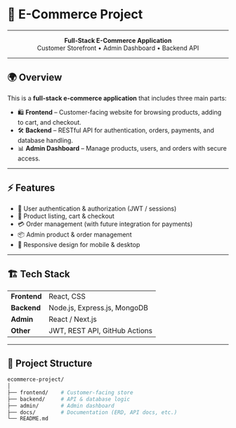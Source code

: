 # 🛒 E-Commerce Project  

<hr />

<p align="center">
  <b>Full-Stack E-Commerce Application</b><br />
  Customer Storefront • Admin Dashboard • Backend API
</p>

<hr />

## 🌍 Overview  
This is a **full-stack e-commerce application** that includes three main parts:  

<ul>
  <li>🛍️ <b>Frontend</b> – Customer-facing website for browsing products, adding to cart, and checkout.</li>
  <li>🛠️ <b>Backend</b> – RESTful API for authentication, orders, payments, and database handling.</li>
  <li>📊 <b>Admin Dashboard</b> – Manage products, users, and orders with secure access.</li>
</ul>

---

## ⚡ Features  

<ul>
  <li>🔑 User authentication & authorization (JWT / sessions)</li>
  <li>🛒 Product listing, cart & checkout</li>
  <li>💳 Order management (with future integration for payments)</li>
  <li>📦 Admin product & order management</li>
  <li>📱 Responsive design for mobile & desktop</li>
</ul>

---

## 🏗️ Tech Stack  

<table>
  <tr>
    <td><b>Frontend</b></td>
    <td>React, CSS</td>
  </tr>
  <tr>
    <td><b>Backend</b></td>
    <td>Node.js, Express.js, MongoDB</td>
  </tr>
  <tr>
    <td><b>Admin</b></td>
    <td>React / Next.js</td>
  </tr>
  <tr>
    <td><b>Other</b></td>
    <td>JWT, REST API, GitHub Actions</td>
  </tr>
</table>

---

## 📂 Project Structure  

```bash
ecommerce-project/
│
├── frontend/    # Customer-facing store
├── backend/     # API & database logic
├── admin/       # Admin dashboard
├── docs/        # Documentation (ERD, API docs, etc.)
└── README.md
